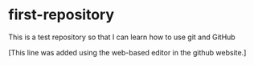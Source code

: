 first-repository
================

This is a test repository so that I can learn how to use git and GitHub

[This line was added using the web-based editor in the github website.]
